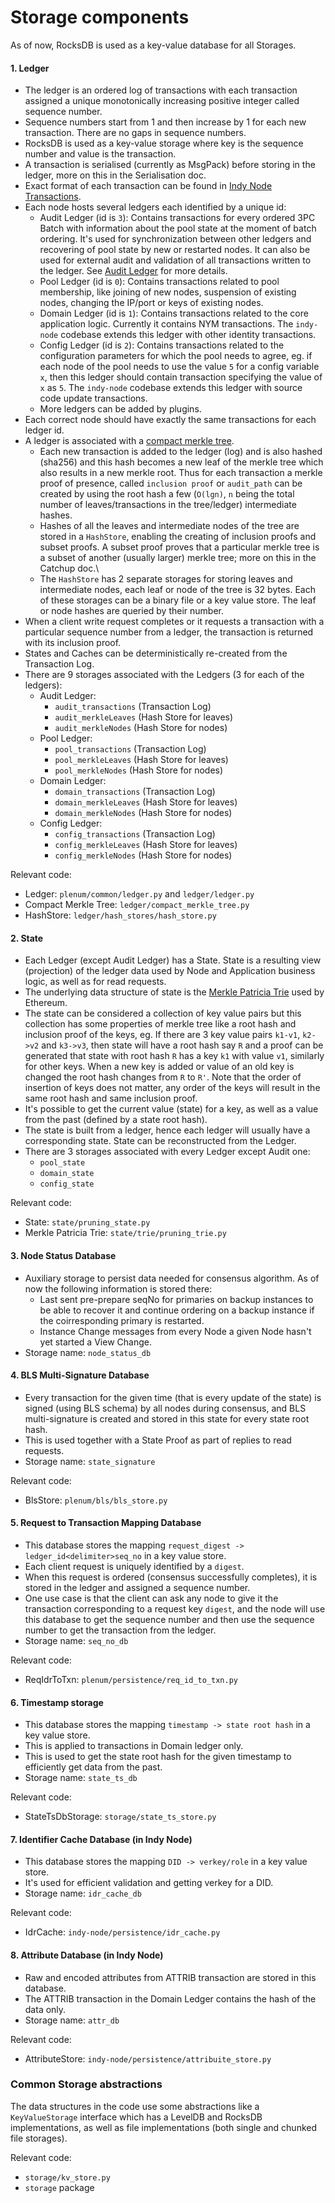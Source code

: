 # Storage components
As of now, RocksDB is used as a key-value database for all Storages.

#### 1. Ledger
- The ledger is an ordered log of transactions with each transaction assigned a unique monotonically increasing positive integer called sequence number.
- Sequence numbers start from 1 and then increase by 1 for each new transaction. There are no gaps in sequence numbers. 
- RocksDB is used as a key-value storage where key is the sequence number and value is the transaction.
- A transaction is serialised (currently as MsgPack) before storing in the ledger, more on this in the Serialisation doc.
- Exact format of each transaction can be found in [Indy Node Transactions](https://github.com/hyperledger/indy-node/blob/master/docs/transactions.md).
- Each node hosts several ledgers each identified by a unique id:
  -   Audit Ledger (id is `3`): Contains transactions for every ordered 3PC Batch with information about the pool state at the moment of batch ordering.
   It's used for synchronization between other ledgers and recovering of pool state by new or restarted nodes.
   It can also be used for external audit and validation of all transactions written to the ledger.
   See [Audit Ledger](audit_ledgher.md) for more details. 
  -   Pool Ledger (id is `0`): Contains transactions related to pool membership, like joining of new nodes, suspension of existing nodes, changing the IP/port or keys of existing nodes.
  -   Domain Ledger (id is `1`): Contains transactions related to the core application logic. Currently it contains NYM transactions. The `indy-node` codebase extends this ledger with other identity transactions.
  -   Config Ledger (id is `2`): Contains transactions related to the configuration parameters for which the pool needs to agree, eg. if each node of the pool needs to use the value `5` for a config variable `x`, then this ledger should contain transaction specifying the value of `x` as `5`. The `indy-node` codebase extends this ledger with source code update transactions.
  - More ledgers can be added by plugins.
- Each correct node should have exactly the same transactions for each ledger id.
- A ledger is associated with a [compact merkle tree](https://github.com/google/certificate-transparency/blob/master/python/ct/crypto/merkle.py). 
  - Each new transaction is added to the ledger (log) and is also hashed (sha256) and this hash becomes a new leaf of the merkle tree which also 
results in a new merkle root. Thus for each transaction a merkle proof of presence, called `inclusion proof` or `audit_path` can be created by 
using the root hash a few (`O(lgn)`, `n` being the total number of leaves/transactions in the tree/ledger) intermediate hashes. 
  - Hashes of all the leaves and intermediate nodes of the tree are stored in a `HashStore`, enabling the creating of inclusion proofs and subset proofs. A subset proof 
proves that a particular merkle tree is a subset of another (usually larger) merkle tree; more on this in the Catchup doc.\
  - The `HashStore` has 2 separate storages for storing leaves 
and intermediate nodes, each leaf or node of the tree is 32 bytes. Each of these storages can be a binary file or a key value store. 
The leaf or node hashes are queried by their number. 
- When a client write request completes or it requests a transaction with a particular sequence number from a ledger, 
the transaction is returned with its inclusion proof. 
- States and Caches can be deterministically re-created from the Transaction Log.
- There are 9 storages associated with the Ledgers (3 for each of the ledgers):
  - Audit Ledger:
    - `audit_transactions` (Transaction Log)
    - `audit_merkleLeaves` (Hash Store for leaves)
    - `audit_merkleNodes` (Hash Store for nodes)
  - Pool Ledger:
    - `pool_transactions` (Transaction Log)
    - `pool_merkleLeaves` (Hash Store for leaves)
    - `pool_merkleNodes` (Hash Store for nodes)
  - Domain Ledger:
    - `domain_transactions` (Transaction Log)
    - `domain_merkleLeaves` (Hash Store for leaves)
    - `domain_merkleNodes` (Hash Store for nodes)
  - Config Ledger:
    - `config_transactions` (Transaction Log)
    - `config_merkleLeaves` (Hash Store for leaves)
    - `config_merkleNodes` (Hash Store for nodes)
  
Relevant code:
- Ledger: `plenum/common/ledger.py` and `ledger/ledger.py`
- Compact Merkle Tree: `ledger/compact_merkle_tree.py`
- HashStore: `ledger/hash_stores/hash_store.py`


#### 2. State
- Each Ledger (except Audit Ledger) has a State. State is a resulting view (projection) of the ledger data used by Node and Application business logic,
as well as for read requests.
- The underlying data structure of state is the [Merkle Patricia Trie](https://blog.ethereum.org/2015/11/15/merkling-in-ethereum/) used by Ethereum.
- The state can be considered a collection of key value pairs but this collection has some properties of merkle tree like a root hash and 
inclusion proof of the keys, eg. If there are 3 key value pairs `k1-v1`, `k2->v2` and `k3->v3`, then state will have a root hash say `R` 
and a proof can be generated that state with root hash `R` has a key `k1` with value `v1`, similarly for other keys. When a new key is added 
or value of an old key is changed the root hash changes from `R` to `R'`. Note that the order of insertion of keys does not matter, any order of the 
keys will result in the same root hash and same inclusion proof.
- It's possible to get the current value (state) for a key, as well as
    a value from the past (defined by a state root hash). 
- The state is built from a ledger, hence each ledger will usually have a corresponding state. State can be reconstructed from the Ledger.
- There are 3 storages associated with every Ledger except Audit one:
  - `pool_state`
  - `domain_state`
  - `config_state`

Relevant code:
- State: `state/pruning_state.py`
- Merkle Patricia Trie: `state/trie/pruning_trie.py`

#### 3. Node Status Database
- Auxiliary storage to persist data needed for consensus algorithm.
 As of now the following information is stored there:
   - Last sent pre-prepare seqNo for primaries on backup instances to be able to recover it and continue 
   ordering on a backup instance if the coirresponding primary is restarted.
   - Instance Change messages from every Node a given Node hasn't yet started a View Change.
- Storage name: `node_status_db`

#### 4. BLS Multi-Signature Database
- Every transaction for the given time (that is every update of the state)
is signed (using BLS schema) by all nodes during consensus,
and BLS multi-signature is created and stored in this state for every state root hash.
- This is used together with a State Proof as part of replies to read requests.
- Storage name: `state_signature`

Relevant code:
- BlsStore: `plenum/bls/bls_store.py`

#### 5. Request to Transaction Mapping Database
- This database stores the mapping `request_digest -> ledger_id<delimiter>seq_no` in a key value store.
- Each client request is uniquely identified by a `digest`.
- When this request is ordered (consensus successfully completes), it is stored in the ledger and assigned a sequence number.
- One use case is that the client can ask any node to give it the transaction corresponding to a request key `digest`, 
and the node will use this database to get the sequence number and then use the sequence number to get the transaction from the ledger. 
- Storage name: `seq_no_db`
 
Relevant code:
- ReqIdrToTxn: `plenum/persistence/req_id_to_txn.py`

#### 6. Timestamp storage
- This database stores the mapping `timestamp -> state root hash` in a key value store.
- This is applied to transactions in Domain ledger only.
- This is used to get the state root hash for the given timestamp to efficiently
    get data from the past.
- Storage name: `state_ts_db`
 
Relevant code:
- StateTsDbStorage: `storage/state_ts_store.py`

#### 7. Identifier Cache Database (in Indy Node)
- This database stores the mapping `DID -> verkey/role` in a key value store.
- It's used for efficient validation and getting verkey for a  DID.
- Storage name: `idr_cache_db`

Relevant code:
- IdrCache: `indy-node/persistence/idr_cache.py`

#### 8. Attribute Database (in Indy Node)
- Raw and encoded attributes from ATTRIB transaction are stored in this database.
- The ATTRIB transaction in the Domain Ledger contains the hash of the data only.
- Storage name: `attr_db`

Relevant code:
- AttributeStore: `indy-node/persistence/attribuite_store.py`
    
### Common Storage abstractions
The data structures in the code use some abstractions like a `KeyValueStorage` interface which has a LevelDB 
and RocksDB implementations, as well as file implementations (both single and chunked file storages).

Relevant code:
- `storage/kv_store.py`
- `storage` package
